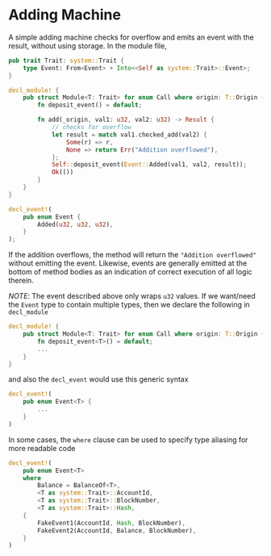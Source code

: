 # Adding Machine

A simple adding machine checks for overflow and emits an event with the result, without using storage. In the module file,

```rust
pub trait Trait: system::Trait {
    type Event: From<Event> + Into<<Self as system::Trait>::Event>;
}

decl_module! {
    pub struct Module<T: Trait> for enum Call where origin: T::Origin {
        fn deposit_event() = default;

        fn add(_origin, val1: u32, val2: u32) -> Result {
            // checks for overflow
            let result = match val1.checked_add(val2) {
                Some(r) => r,
                None => return Err("Addition overflowed"),
            };
            Self::deposit_event(Event::Added(val1, val2, result));
            Ok(())
        }
    }
}

decl_event!(
    pub enum Event {
        Added(u32, u32, u32),
    }
);
```

If the addition overflows, the method will return the `"Addition overflowed"` without emitting the event. Likewise, events are generally emitted at the bottom of method bodies as an indication of correct execution of all logic therein.

*NOTE*: The event described above only wraps `u32` values. If we want/need the `Event` type to contain multiple types, then we declare the following in `decl_module`

```rust
decl_module! {
    pub struct Module<T: Trait> for enum Call where origin: T::Origin {
        fn deposit_event<T>() = default;
        ...
    }
}
```

and also the `decl_event` would use this generic syntax

```rust
decl_event!(
    pub enum Event<T> {
        ...
    }
)
```

In some cases, the `where` clause can be used to specify type aliasing for more readable code

```rust
decl_event!(
    pub enum Event<T> 
    where
        Balance = BalanceOf<T>,
        <T as system::Trait>::AccountId,
        <T as system::Trait>::BlockNumber,
        <T as system::Trait>::Hash,
    {
        FakeEvent1(AccountId, Hash, BlockNumber),
        FakeEvent2(AccountId, Balance, BlockNumber),
    }
)
```